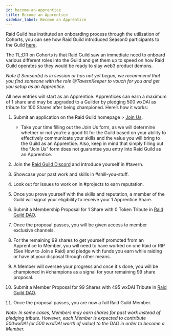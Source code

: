 ```yaml
---
id: become-an-apprentice
title: Become an Apprentice
sidebar_label: Become an Apprentice
---
```


Raid Guild has instituted an onboarding process through the utilization of Cohorts, you can see how Raid Guild introduced Season0 participants to the Guild [here](https://docs.google.com/presentation/d/1vU5Qu_n-THe_qcRfO8blVSjb_nxPNpn3m7DxnkAAUek/edit#slide=id.gbcc4521e42_0_7).  

The TL;DR on Cohorts is that Raid Guild saw an immediate need to onboard various different roles into the Guild and get them up to speed on how Raid Guild operates so they would be ready to slay web3 product demons.

_Note If Season(n) is in session or has not yet begun, we recommend that you find someone with the role @TavernKeeper to vouch for you and get you setup as an Apprentice._

All new entries will start as an Apprentice. Apprentices can earn a maximum of 1 share and may be upgraded to a Guilder by pledging 500 wxDAI as tribute for 100 Shares after being championed. Here’s how it works:

1. Submit an application on the Raid Guild homepage > [Join Us](https://raidguild.org/join).

    - Take your time filling out the Join Us form, as we will determine whether or not you’re a good fit for the Guild based on your ability to effectively communicate your skills and the value you will bring to the Guild as an Apprentice. Also, keep in mind that simply filling out the “Join Us” form does not guarantee you entry into Raid Guild as an Apprentice.

2. Join the [Raid Guild Discord](https://discord.com/invite/RWjkQ6DNnv) and introduce yourself in <span class='channels'>#tavern</span>. 
3. Showcase your past work and skills in <span class='channels'>#shill-you-stuff</span>.
4. Look out for issues to work on in <span class='channels'>#projects</span> to earn reputation.
5. Once you prove yourself with the skills and reputation, a member of the Guild will signal your eligibility to receive your 1 Apprentice Share.
6. Submit a Membership Proposal for 1 Share with 0 Token Tribute in [Raid Guild DAO](https://app.daohaus.club/dao/0x64/0xfe1084bc16427e5eb7f13fc19bcd4e641f7d571f).
7. Once the proposal passes, you will be given access to member exclusive channels.
8. For the remaining 99 shares to get yourself promoted from an Apprentice to Member, you will need to have worked on one Raid or RIP (See How to Join a Raid) and pledge with funds you earn while raiding or have at your disposal through other means.
9. A Member will oversee your progress and once it's done, you will be championed in <span class='channels'>#champions</span> as a signal for your remaining 99 share proposal.
10. Submit a Member Proposal for 99 Shares with 495 wxDAI Tribute in [Raid Guild DAO](https://app.daohaus.club/dao/0x64/0xfe1084bc16427e5eb7f13fc19bcd4e641f7d571f).
11. Once the proposal passes, you are now a full Raid Guild Member.

_Note: In some cases, Members may earn shares for past work instead of pledging tribute. However, each Member is expected to contribute 500wxDAI (or 500 wxdDAI worth of value) to the DAO in order to become a Member._


